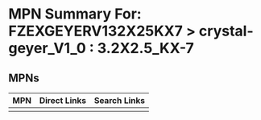 



# MPN Summary For: FZEXGEYERV132X25KX7 > crystal-geyer_V1_0 : 3.2X2.5_KX-7

## MPNs
  

|MPN|Direct Links|Search Links|
| :--- | :--- | :--- |
||||
